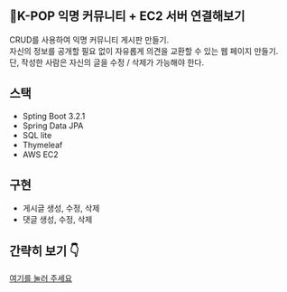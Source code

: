## 📝K-POP 익명 커뮤니티 + EC2 서버 연결해보기 
CRUD를 사용하여 익명 커뮤니티 게시판 만들기.<br>
자신의 정보를 공개할 필요 없이 자유롭게 의견을 교환할 수 있는 웹 페이지 만들기.<br>
단, 작성한 사람은 자신의 글을 수정 / 삭제가 가능해야 한다.<br>

## 스택
* Spting Boot 3.2.1
* Spring Data JPA
* SQL lite
* Thymeleaf
* AWS EC2

## 구현
* 게시글 생성, 수정, 삭제
* 댓글 생성, 수정, 삭제

## 간략히 보기 👇
[여기를 눌러 주세요](https://github.com/mad-cost/Community_Board/blob/master/md/describe.markdown "Click")
